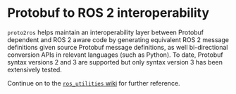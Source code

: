 # Protobuf to ROS 2 interoperability 

`proto2ros` helps maintain an interoperability layer between Protobuf dependent and ROS 2 aware code by generating equivalent ROS 2 message definitions given source Protobuf message definitions, as well bi-directional conversion APIs in relevant languages (such as Python). To date, Protobuf syntax versions 2 and 3 are supported but only syntax version 3 has been extensively tested.

Continue on to the [`ros_utilities` wiki](https://github.com/bdaiinstitute/ros_utilities/wiki) for further reference.
